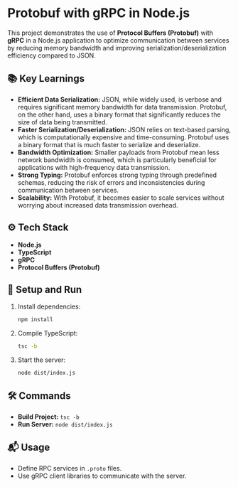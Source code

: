 # Protobuf with gRPC in Node.js

This project demonstrates the use of **Protocol Buffers (Protobuf)** with **gRPC** in a Node.js application to optimize communication between services by reducing memory bandwidth and improving serialization/deserialization efficiency compared to JSON.

## 📚 **Key Learnings**

- **Efficient Data Serialization:** JSON, while widely used, is verbose and requires significant memory bandwidth for data transmission. Protobuf, on the other hand, uses a binary format that significantly reduces the size of data being transmitted.
- **Faster Serialization/Deserialization:** JSON relies on text-based parsing, which is computationally expensive and time-consuming. Protobuf uses a binary format that is much faster to serialize and deserialize.
- **Bandwidth Optimization:** Smaller payloads from Protobuf mean less network bandwidth is consumed, which is particularly beneficial for applications with high-frequency data transmission.
- **Strong Typing:** Protobuf enforces strong typing through predefined schemas, reducing the risk of errors and inconsistencies during communication between services.
- **Scalability:** With Protobuf, it becomes easier to scale services without worrying about increased data transmission overhead.

## ⚙️ **Tech Stack**

- **Node.js**
- **TypeScript**
- **gRPC**
- **Protocol Buffers (Protobuf)**

## 🚀 **Setup and Run**

1. Install dependencies:
   ```bash
   npm install
   ```
2. Compile TypeScript:
   ```bash
   tsc -b
   ```
3. Start the server:
   ```bash
   node dist/index.js
   ```

## 🛠️ **Commands**

- **Build Project:** `tsc -b`
- **Run Server:** `node dist/index.js`

## 📬 **Usage**

- Define RPC services in `.proto` files.
- Use gRPC client libraries to communicate with the server.
